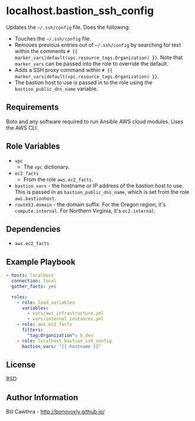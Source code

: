 localhost.bastion_ssh_config
=========

Updates the `~/.ssh/config` file.  Does the following:
- Touches the `~/.ssh/config` file.
- Removes previous entries out of `~/.ssh/config` by searching for text within the comments `# {{ marker_vars|default(vpc.resource_tags.Organization) }}`. Note that `marker_vars` can be passed into the role to override the default.
- Adds a SSH proxy command within `# {{ marker_vars|default(vpc.resource_tags.Organization) }}`.
- The bastion host to use is passed in to the role using the `bastion_public_dns_name` variable.

Requirements
------------

Boto and any software required to run Ansible AWS cloud modules. Uses the AWS CLI.

Role Variables
--------------

- `vpc`
  - The `vpc` dictionary.
- `ec2_facts`
  - From the role `aws.ec2_facts`.
- `bastion_vars` - the hostname or IP address of the bastion host to use. This is passed in as `bastion_public_dns_name`, which is set from the role `aws.bastionhost`.
- `route53.domain` - the domain suffix.  For the Oregon region, it's `compute.internal`.  For Northern Virginia, it's `ec2.internal`.

Dependencies
------------

- `aws.ec2_facts`

Example Playbook
----------------

```yaml
- hosts: localhost
  connection: local
  gather_facts: yes

  roles:
    - role: load_variables
      variables:
        - vars/aws_infrastructure.yml
        - vars/internal_instances.yml
    - role: aws.ec2_facts
      filters:
        "tag:Organization": b_dev
    - role: localhost.bastion_ssh_config
      bastion_vars: "{{ hostname }}"
```

License
-------

BSD

Author Information
------------------

Bill Cawthra - http://bonovoxly.github.io/
